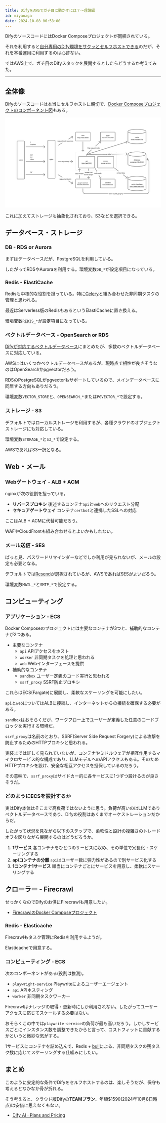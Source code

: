 ```yaml
---
title: DifyをAWSでガチ目に動かすには？〜理論編
id: miyanaga
date: 2024-10-08 06:58:00
---
```


DifyのソースコードにはDocker Composeプロジェクトが同梱されている。

それを利用すると[自分専用のDify環境をサクッとセルフホストできる](./my-own-dify.md)のだが、それを本番運用に利用するのは心許ない。

ではAWS上で、ガチ目のDifyスタックを展開するとしたらどうするか考えてみた。

---

## 全体像

Difyのソースコードは本当にセルフホストに親切で、[Docker Composeプロジェクトのコンポーネント図](https://github.com/langgenius/dify/blob/main/docker/docker-compose.png)もある。

![Difyの全体像(v0.9.1)](https://github.com/langgenius/dify/blob/0.9.1/docker/docker-compose.png?raw=true)

これに加えてストレージも抽象化されており、S3などを選択できる。

## データベース・ストレージ

### DB - RDS or Aurora

まずはデータベースだが、PostgreSQLを利用している。

したがってRDSやAuroraを利用する。環境変数`DB_*`が設定項目になっている。

### Redis - ElastiCache

Redisも中核的な役割を担っている。特に[Celery](https://docs.celeryq.dev/en/stable/)と組み合わせた非同期タスクの管理と思われる。

最近はServerless版のRedisもあるというElastiCacheに置き換える。

環境変数`REDIS_*`が設定項目になっている。

### ベクトルデータベース - OpenSearch or RDS

[Difyが対応するベクトルデータベース](./dify-vector-stores.md)にまとめたが、多数のベクトルデータベースに対応している。

AWSにはいくつかベクトルデータベースがあるが、現時点で相性が良さそうなのはOpenSearchかpgvectorだろう。

RDSのPostgreSQLがpgvectorもサポートしているので、メインデータベースに同居する方向もありだろう。

環境変数`VECTOR_STORE`と、`OPENSEARCH_*`または`PGVECTOR_*`で設定する。

### ストレージ - S3

デフォルトではローカルストレージを利用するが、各種クラウドのオブジェクトストレージにも対応している。

環境変数`STORAGE_*`と`S3_*`で設定する。

AWSであればS3一択となる。

## Web・メール

### Webゲートウェイ - ALB + ACM

nginxが次の役割を担っている。

- **リバースプロキシ** 後述するコンテナ`api`と`web`へのリクエスト分配
- **セキュアゲートウェイ** コンテナ`certbot`と連携したSSLへの対応

ここはALB + ACMに代替可能だろう。

WAFやCloudFrontも組み合わせるとよいかもしれない。

### メール送信 - SES

ぱっと見、パスワードリマインダーなどでしか利用が見られないが、メールの設定も必要となる。

デフォルトでは[Resend](https://resend.com/)が選択されているが、AWSであればSESがよいだろう。

環境変数`MAIL_*`と`SMTP_*`で設定する。

## コンピューティング

### アプリケーション - ECS

Docker Composeのプロジェクトには主要なコンテナが3つと、補助的なコンテナが2つある。

- 主要なコンテナ
  - `api` APIアクセスをホスト
  - `worker` 非同期タスクを処理と思われる
  - `web` Webインターフェースを提供
- 補助的なコンテナ
  - `sandbox` ユーザー定義のコード実行と思われる
  - `ssrf_proxy` SSRF防止プロキシ

これらはECS(Fargate)に展開し、柔軟なスケーリングを可能にしたい。

`api`と`web`についてはALBに接続し、インターネットからの接続を確保する必要がある。

`sandbox`はおそらくだが、ワークフロー上でユーザーが定義した任意のコードブロックを実行する環境だ。

`ssrf_proxy`は名前のとおり、SSRF(Server Side Request Forgery)による攻撃を防止するためのHTTPプロキシと思われる。

実装までは詳しく見られていないが、コンテナやミドルウェアが相互作用するマイクロサービス的な構成であり、LLMモデルへのAPIアクセスもある。そのためHTTPプロキシを設け、安全な相互アクセスを担保しているのだろう。

その意味で、`ssrf_proxy`はサイドカー的に各サービスに1つずつ設けるのが良さそうだ。

### どのようにECSを設計するか

実はDify本体はそこまで高負荷ではないように思う。負荷が高いのはLLMでありベクトルデータベースであり、Difyの役割はあくまでオーケストレーションだからだ。

したがって状況を見ながら以下のステップで、柔軟性と設計の複雑さのトレードオフを図りながら展開するのはどうだろうか。

1. **1サービス** 各コンテナをひとつのサービスに収め、その単位で冗長化・スケーリングする
2. **apiコンテナの分離** `api`はユーザー数に弾力性があるので別サービス化する
3. **1コンテナ1サービス** 順当にコンテナごとにサービスを用意し、柔軟にスケーリングする

## クローラー - Firecrawl

せっかくなのでDifyのお供にFirecrawlも用意したい。

- [FirecrawlのDocker Composeプロジェクト](https://github.com/mendableai/firecrawl/blob/main/docker-compose.yaml)

### Redis - Elasticache

Firecrawlもタスク管理にRedisを利用するようだ。

Elasticacheで用意する。

### コンピューティング - ECS

次のコンポーネントがある(役割は推測)。

- `playwright-service` Playwriteによるユーザーエージェント
- `api` APIホスティング
- `worker` 非同期タスクワーカー

Firecrawlはナレッジの取得・更新時にしか利用されない。したがってユーザーアクセスに応じてスケールする必要はない。

おそらくこの中では`playwrite-service`の負荷が最も高いだろう。しかしサービスごとにインスタンス数を調整できたからと言って、コストフィットに貢献するかというと微妙な気がする。

1サービスにコンテナを詰め込んで、Redis + [bull](https://github.com/OptimalBits/bull)による、非同期タスクの残タスク数に応じてスケーリングする仕組みにしたい。

## まとめ

このように安定的な条件でDifyをセルフホストするのは、楽しそうだが、保守も考えるとなかなか骨が折れる。

そう考えると、クラウド版Difyの**TEAMプラン**、年額$1590(2024年10月8日時点)は安価に思えなくもない。

- [Dify AI · Plans and Pricing](https://dify.ai/pricing)
